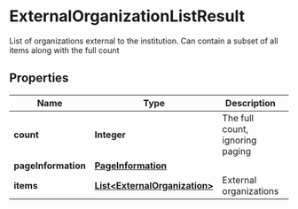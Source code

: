 

# ExternalOrganizationListResult

List of organizations external to the institution. Can contain a subset of all items along with the full count
## Properties

Name | Type | Description | Notes
------------ | ------------- | ------------- | -------------
**count** | **Integer** | The full count, ignoring paging |  [optional]
**pageInformation** | [**PageInformation**](PageInformation.md) |  |  [optional]
**items** | [**List&lt;ExternalOrganization&gt;**](ExternalOrganization.md) | External organizations |  [optional]



